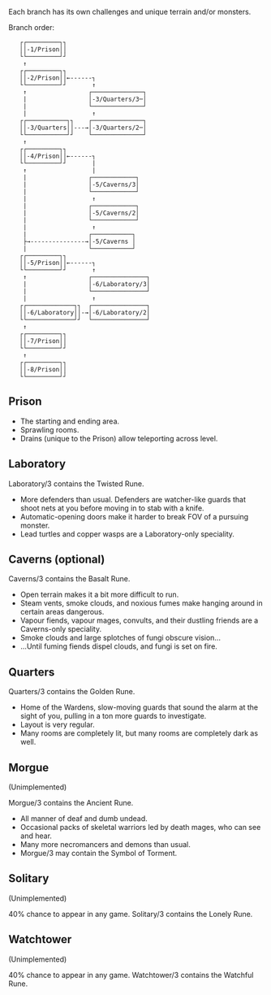 Each branch has its own challenges and unique terrain and/or monsters.

Branch order:
```
   ┌┌─────────┐┐
   ││-1/Prison││
   └└─────────┘┘
    ↑
   ┌┌─────────┐┐
   ││-2/Prison││←------┐
   └└─────────┘┘       ↑
    ↑                 ┌──────────────┐
    |                 │-3/Quarters/3─│
    |                 └──────────────┘
    |                  ↑
   ┌┌───────────┐┐    ┌──────────────┐
   ││-3/Quarters││---→│-3/Quarters/2─│
   └└───────────┘┘    └──────────────┘
    ↑
   ┌┌─────────┐┐
   ││-4/Prison││←------┐
   └└─────────┘┘       |
    ↑                  |
    |                 ┌────────────┐
    |                 │-5/Caverns/3│
    |                 └────────────┘
    |                  ↑
    |                 ┌────────────┐
    |                 │-5/Caverns/2│
    |                 └────────────┘
    |                  ↑
    |                 ┌───────────┐
    ├→---------------→│-5/Caverns │
    |                 └───────────┘
   ┌┌─────────┐┐
   ││-5/Prison││←------┐
   └└─────────┘┘       ↑
    ↑                 ┌───────────────┐
    |                 │-6/Laboratory/3│
    |                 └───────────────┘
    |                  ↑
   ┌┌─────────────┐┐  ┌───────────────┐
   ││-6/Laboratory││-→│-6/Laboratory/2│
   └└─────────────┘┘  └───────────────┘
    ↑
   ┌┌─────────┐┐
   ││-7/Prison││
   └└─────────┘┘
    ↑
   ┌┌─────────┐┐
   ││-8/Prison││
   └└─────────┘┘
```

## Prison

- The starting and ending area.
- Sprawling rooms.
- Drains (unique to the Prison) allow teleporting across level.

## Laboratory

Laboratory/3 contains the Twisted Rune.

- More defenders than usual. Defenders are watcher-like guards that shoot nets
  at you before moving in to stab with a knife.
- Automatic-opening doors make it harder to break FOV of a pursuing monster.
- Lead turtles and copper wasps are a Laboratory-only speciality.

## Caverns (optional)

Caverns/3 contains the Basalt Rune.

- Open terrain makes it a bit more difficult to run.
- Steam vents, smoke clouds, and noxious fumes make hanging around in certain
  areas dangerous.
- Vapour fiends, vapour mages, convults, and their dustling friends are a
  Caverns-only speciality.
- Smoke clouds and large splotches of fungi obscure vision...
- ...Until fuming fiends dispel clouds, and fungi is set on fire.

## Quarters

Quarters/3 contains the Golden Rune.

- Home of the Wardens, slow-moving guards that sound the alarm at the sight
  of you, pulling in a ton more guards to investigate.
- Layout is very regular.
- Many rooms are completely lit, but many rooms are completely dark as well.

## Morgue

(Unimplemented)

Morgue/3 contains the Ancient Rune.

- All manner of deaf and dumb undead.
- Occasional packs of skeletal warriors led by death mages, who can see and
  hear.
- Many more necromancers and demons than usual.
- Morgue/3 may contain the Symbol of Torment.

## Solitary

(Unimplemented)

40% chance to appear in any game.
Solitary/3 contains the Lonely Rune.

## Watchtower

(Unimplemented)

40% chance to appear in any game.
Watchtower/3 contains the Watchful Rune.
